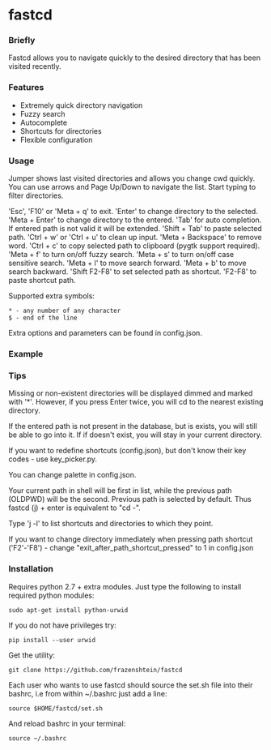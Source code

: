 fastcd
======

### Briefly

Fastcd allows you to navigate quickly to the desired directory that has been visited recently.

### Features

* Extremely quick directory navigation 
* Fuzzy search
* Autocomplete
* Shortcuts for directories
* Flexible configuration

### Usage

Jumper shows last visited directories and allows you change cwd quickly.
You can use arrows and Page Up/Down to navigate the list.
Start typing to filter directories.

'Esc', 'F10' or 'Meta + q' to exit.
'Enter' to change directory to the selected.
'Meta + Enter' to change directory to the entered.
'Tab' for auto completion. If entered path is not valid it will be extended.
'Shift + Tab' to paste selected path.
'Ctrl + w' or 'Ctrl + u' to clean up input.
'Meta + Backspace' to remove word.
'Ctrl + c' to copy selected path to clipboard (pygtk support required).
'Meta + f' to turn on/off fuzzy search.
'Meta + s' to turn on/off case sensitive search.
'Meta + l' to move search forward.
'Meta + b' to move search backward.
'Shift F2-F8' to set selected path as shortcut.
'F2-F8' to paste shortcut path.

Supported extra symbols:

    * - any number of any character
    $ - end of the line

Extra options and parameters can be found in config.json.

### Example



### Tips

Missing or non-existent directories will be displayed dimmed and marked with '*'.
However, if you press Enter twice, you will cd to the nearest existing directory.

If the entered path is not present in the database, but is exists, you will still be able to go into it.
If if doesn't exist, you will stay in your current directory.

If you want to redefine shortcuts (config.json), but don't know their key codes - use key_picker.py.

You can change palette in config.json.

Your current path in shell will be first in list,
while the previous path (OLDPWD) will be the second.
Previous path is selected by default.
Thus fastcd (j) + enter is equivalent to "cd -".

Type 'j -l' to list shortcuts and directories to which they point.

If you want to change directory immediately when pressing path shortcut ('F2'-'F8') - change "exit_after_path_shortcut_pressed" to 1 in config.json

### Installation

Requires python 2.7 + extra modules.
Just type the following to install required python modules:

    sudo apt-get install python-urwid

If you do not have privileges try:

    pip install --user urwid

Get the utility:

    git clone https://github.com/frazenshtein/fastcd

Each user who wants to use fastcd should source the
set.sh file into their bashrc, i.e from within ~/.bashrc just add
a line:

    source $HOME/fastcd/set.sh

And reload bashrc in your terminal:

    source ~/.bashrc
